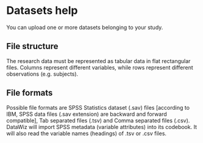 # Datasets help

You can upload one or more datasets belonging to your study.

## File structure

The research data must be represented as tabular data in flat rectangular files. Columns represent different variables, while rows represent different observations (e.g. subjects).

## File formats

Possible file formats are SPSS Statistics dataset (.sav) files [according to IBM, SPSS data files (.sav extension) are backward and forward compatible], Tab separated files (.tsv) and Comma separated files (.csv). DataWiz will import SPSS metadata (variable attributes) into its codebook. It will also read the variable names (headings) of .tsv or .csv files.
